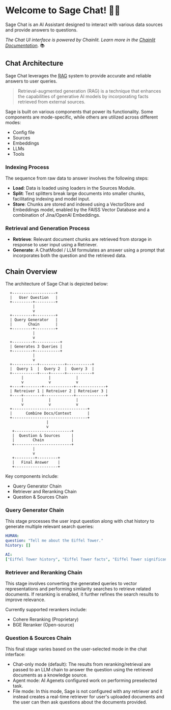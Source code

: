 # Welcome to Sage Chat! 🚀🤖

Sage Chat is an AI Assistant designed to interact with various data sources and provide answers to questions.

*The Chat UI interface is powered by Chainlit. Learn more in the [Chainlit Documentation](https://docs.chainlit.io).* 📚

## Chat Architecture

Sage Chat leverages the [RAG](https://blogs.nvidia.com/blog/what-is-retrieval-augmented-generation/) system to provide accurate and reliable answers to user queries.

> Retrieval-augmented generation (RAG) is a technique that enhances the capabilities of generative AI models by incorporating facts retrieved from external sources.

Sage is built on various components that power its functionality. Some components are mode-specific, while others are utilized across different modes:

- Config file
- Sources
- Embeddings
- LLMs
- Tools

### Indexing Process

The sequence from raw data to answer involves the following steps:

- **Load**: Data is loaded using loaders in the Sources Module.
- **Split**: Text splitters break large documents into smaller chunks, facilitating indexing and model input.
- **Store**: Chunks are stored and indexed using a VectorStore and Embeddings model, enabled by the FAISS Vector Database and a combination of Jina/OpenAI Embeddings.

### Retrieval and Generation Process

- **Retrieve**: Relevant document chunks are retrieved from storage in response to user input using a Retriever.
- **Generate**: A ChatModel / LLM formulates an answer using a prompt that incorporates both the question and the retrieved data.

## Chain Overview

The architecture of Sage Chat is depicted below:

      +-------------------+
      |   User Question   |
      +---------+---------+
                |
                v
      +---------+---------+
      | Query Generator   |
      |       Chain       |
      +---------+---------+
                |
                v
      +---------+-----------+
      | Generates 3 Queries |
      +---------+-----------+
                |
                v
      +-----------+-----------+-----------+
      |  Query 1  |  Query 2  |  Query 3  |
      +-----------+----+------+-----------+
           |           |           |
           v           v           v
      +----+--------+-------------+-------------+
      | Retreiver 1 | Retreiver 2 | Retreiver 3 |
      +----+--------+-------------+-------------+
           |           |           |
           v           v           v
      +---------------------------------+
      |      Combine Docs/Context       |
      +---------------------------------+
                      |
                      v
       +-------------------------+
       |  Question & Sources     |
       |        Chain            |
       +-------------------------+
                |
                v
       +---------+---------+
       |   Final Answer    |
       +-------------------+


Key components include:
- Query Generator Chain
- Retriever and Reranking Chain
- Question & Sources Chain

### Query Generator Chain

This stage processes the user input question along with chat history to generate multiple relevant search queries:

```yaml
HUMAN:
question: "Tell me about the Eiffel Tower."
history: []

AI:
["Eiffel Tower history", "Eiffel Tower facts", "Eiffel Tower significance"]
```

### Retriever and Reranking Chain
 
This stage involves converting the generated queries to vector representations and performing similarity searches to retrieve related documents. If reranking is enabled, it further refines the search results to improve relevance.

Currently supported rerankers include:

 - Cohere Reranking (Proprietary)
 - BGE Reranker (Open-source)

### Question & Sources Chain
 
This final stage varies based on the user-selected mode in the chat interface:

 - Chat-only mode (default): The results from reranking/retrieval are passed to an LLM chain to answer the question using the retrieved documents as a knowledge source.
 - Agent mode: AI Agenets configured work on performing preselected task.
 - File mode: In this mode, Sage is not configured with any retriever and it instead creates a real-time retriever for user's uploaded documents and the user can then ask questions about the documents provided.
